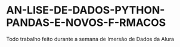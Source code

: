 # AN-LISE-DE-DADOS-PYTHON-PANDAS-E-NOVOS-F-RMACOS
Todo trabalho feito durante a semana de Imersão de Dados da Alura
